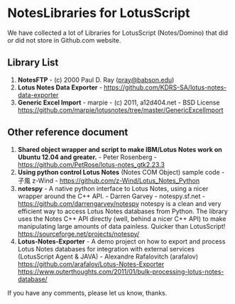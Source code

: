 # NotesLibraries for LotusScript 

We have collected a lot of Libraries for LotusScript (Notes/Domino) that did or did not store in Github.com website.

## Library List
1. **NotesFTP** - (c) 2000 Paul D. Ray (pray@babson.edu)
2. **Lotus Notes Data Exporter** - https://github.com/KDRS-SA/lotus-notes-data-exporter
3. **Generic Excel Import** - marpie - (c) 2011, a12d404.net - BSD License 
https://github.com/marpie/lotusnotes/tree/master/GenericExcelImport

## Other reference document
1. **Shared object wrapper and script to make IBM/Lotus Notes work on Ubuntu 12.04 and greater.** - Peter Rosenberg - https://github.com/PetRose/lotus-notes_gtk2.23.3
2. **Using python control Lotus Notes** (Notes COM Object) sample code - 子風 z-Wind - https://github.com/z-Wind/Lotus_Notes_Python
3. **notespy** - A native python interface to Lotus Notes, using a nicer wrapper around the C++ API. - Darren Garvey - notespy.sf.net - https://github.com/darrengarvey/notespy
notespy is a clean and very efficient way to access Lotus Notes databases from Python. The library uses the Notes C++ API directly (well, behind a nicer C++ API) to make manipulating large amounts of data painless. Quicker than LotusScript! https://sourceforge.net/projects/notespy/
4. **Lotus-Notes-Exporter** - A demo project on how to export and process Lotus Notes databases for integration with external services (LotusScript Agent & JAVA) - Alexandre Rafalovitch (arafalov) https://github.com/arafalov/Lotus-Notes-Exporter https://www.outerthoughts.com/2011/01/bulk-processing-lotus-notes-database/

If you have any comments, please let us know, thanks.


